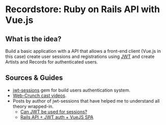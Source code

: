 # Recordstore: Ruby on Rails API with Vue.js

## What is the idea?
Build a basic application with a API that allows a front-end client (Vue.js in this case) create user sessions and registrations using [JWT](https://jwt.io/) and create Artists and Records for authenticated users.

## Sources & Guides
* [jwt-sessions](https://github.com/tuwukee/jwt_sessions) gem for build users authentication system.
* [Web-Crunch cast videos](https://www.youtube.com/watch?v=eUedqaHS4RQ&t=96s).
* Posts by author of jwt-sessions that have helped me to understand all theory wrapped-in.
  + [Can JWT be used for sessions?](https://medium.com/@yuliaoletskaya/can-jwt-be-used-for-sessions-4164d124fe23)
  + [Rails API + JWT auth + VueJS SPA](https://blog.usejournal.com/rails-api-jwt-auth-vuejs-spa-eb4cf740a3ae)
